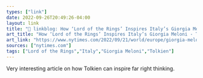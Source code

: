 ```yaml
---
types: ["link"]
date: 2022-09-26T20:49:26-04:00
layout: link
title: "🔗 linkblog: How ‘Lord of the Rings’ Inspires Italy’s Giorgia Meloni - The New York Times'"
art_title: "How ‘Lord of the Rings’ Inspires Italy’s Giorgia Meloni - The New York Times"
art_link: "https://www.nytimes.com/2022/09/21/world/europe/giorgia-meloni-lord-of-the-rings.html?action=click"
sources: ["nytimes.com"]
tags: ["Lord of the Rings","Italy","Giorgia Meloni","Tolkien"]
---
```

Very interesting article on how Tolkien can inspire far right thinking.
 
